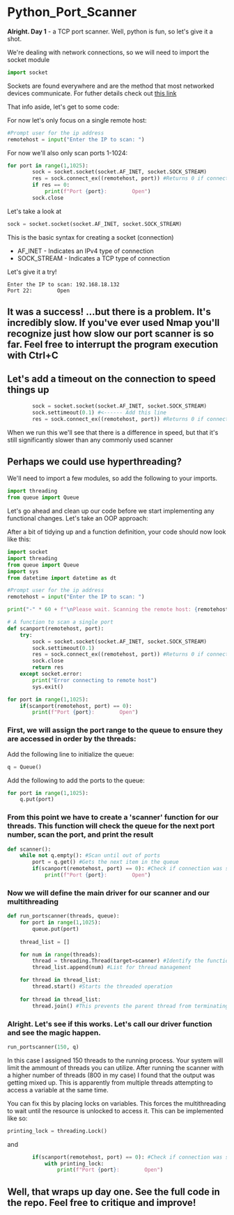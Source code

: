 # Python_Port_Scanner

**Alright. Day 1** - a TCP port scanner. Well, python is fun, so let's give it a shot. 

We're dealing with network connections, so we will need to import the socket module

```Python
import socket
```

Sockets are found everywhere and are the method that most networked devices communicate. For futher details check out [this link](https://docs.python.org/3/library/socket.html)

That info aside, let's get to some code:

For now let's only focus on a single remote host:

```Python
#Prompt user for the ip address
remotehost = input("Enter the IP to scan: ")
```

For now we'll also only scan ports 1-1024:

```Python
for port in range(1,1025):
        sock = socket.socket(socket.AF_INET, socket.SOCK_STREAM)
        res = sock.connect_ex((remotehost, port)) #Returns 0 if connection is successful
        if res == 0:
            print(f"Port {port}:        Open")
        sock.close
```

Let's take a look at
```Python
sock = socket.socket(socket.AF_INET, socket.SOCK_STREAM)
```
This is the basic syntax for creating a socket (connection)
- AF_INET - Indicates an IPv4 type of connection
- SOCK_STREAM - Indicates a TCP type of connection

Let's give it a try!

```
Enter the IP to scan: 192.168.18.132
Port 22:        Open
```

## It was a success! ...but there is a problem. It's incredibly slow. If you've ever used Nmap you'll recognize just how slow our port scanner is so far. Feel free to interrupt the program execution with Ctrl+C 

## Let's add a timeout on the connection to speed things up

```Python
        sock = socket.socket(socket.AF_INET, socket.SOCK_STREAM)
        sock.settimeout(0.1) #<------ Add this line
        res = sock.connect_ex((remotehost, port)) #Returns 0 if connection is successful
```

When we run this we'll see that there is a difference in speed, but that it's still significantly slower than any commonly used scanner

## Perhaps we could use hyperthreading? 

We'll need to import a few modules, so add the following to your imports.
```Python
import threading
from queue import Queue
```

Let's go ahead and clean up our code before we start implementing any functional changes. Let's take an OOP approach:

After a bit of tidying up and a function definition, your code should now look like this:

```Python
import socket
import threading
from queue import Queue
import sys
from datetime import datetime as dt

#Prompt user for the ip address
remotehost = input("Enter the IP to scan: ")

print("-" * 60 + f"\nPlease wait. Scanning the remote host: {remotehost}\n" + "-" * 60)

# A function to scan a single port
def scanport(remotehost, port):
    try:
        sock = socket.socket(socket.AF_INET, socket.SOCK_STREAM)
        sock.settimeout(0.1)
        res = sock.connect_ex((remotehost, port)) #Returns 0 if connection is successful
        sock.close
        return res
    except socket.error:
        print("Error connecting to remote host")
        sys.exit()

for port in range(1,1025):
    if(scanport(remotehost, port) == 0):
        print(f"Port {port}:        Open")
```

### First, we will assign the port range to the queue to ensure they are accessed in order by the threads:

Add the following line to initialize the queue:
```Python
q = Queue()
```

Add the following to add the ports to the queue:
```Python
for port in range(1,1025):
    q.put(port)
```
    
### From this point we have to create a 'scanner' function for our threads. This function will check the queue for the next port number, scan the port, and print the result
```Python
def scanner():
    while not q.empty(): #Scan until out of ports
        port = q.get() #Gets the next item in the queue
        if(scanport(remotehost, port) == 0): #Check if connection was successful
            print(f"Port {port}:        Open")
```

### Now we will define the main driver for our scanner and our multithreading

```Python
def run_portscanner(threads, queue):
    for port in range(1,1025):
        queue.put(port)
    
    thread_list = []

    for num in range(threads):
        thread = threading.Thread(target=scanner) #Identify the function that each thread will run
        thread_list.append(num) #List for thread management

    for thread in thread_list:
        thread.start() #Starts the threaded operation
    
    for thread in thread_list:
        thread.join() #This prevents the parent thread from terminating until the child threads are complete
```

### Alright. Let's see if this works. Let's call our driver function and see the magic happen. 

```Python
run_portscanner(150, q)
```

In this case I assigned 150 threads to the running process. Your system will limit the ammount of threads you can utilize. After running the scanner with a higher number of threads (800 in my case) I found that the output was getting mixed up. This is apparently from multiple threads attempting to access a variable at the same time. 

You can fix this by placing locks on variables. This forces the multithreading to wait until the resource is unlocked to access it. This can be implemented like so:

```Python
printing_lock = threading.Lock()
```
and
```Python
        if(scanport(remotehost, port) == 0): #Check if connection was successful
            with printing_lock:
                print(f"Port {port}:        Open")
```

## Well, that wraps up day one. See the full code in the repo. Feel free to critique and improve!

